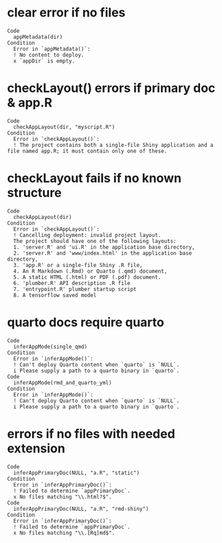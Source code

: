 # clear error if no files

    Code
      appMetadata(dir)
    Condition
      Error in `appMetadata()`:
      ! No content to deploy.
      x `appDir` is empty.

# checkLayout() errors if primary doc & app.R

    Code
      checkAppLayout(dir, "myscript.R")
    Condition
      Error in `checkAppLayout()`:
      ! The project contains both a single-file Shiny application and a file named app.R; it must contain only one of these.

# checkLayout fails if no known structure

    Code
      checkAppLayout(dir)
    Condition
      Error in `checkAppLayout()`:
      ! Cancelling deployment: invalid project layout.
      The project should have one of the following layouts:
      1. 'server.R' and 'ui.R' in the application base directory,
      2. 'server.R' and 'www/index.html' in the application base directory,
      3. 'app.R' or a single-file Shiny .R file,
      4. An R Markdown (.Rmd) or Quarto (.qmd) document,
      5. A static HTML (.html) or PDF (.pdf) document.
      6. 'plumber.R' API description .R file
      7. 'entrypoint.R' plumber startup script
      8. A tensorflow saved model

# quarto docs require quarto

    Code
      inferAppMode(single_qmd)
    Condition
      Error in `inferAppMode()`:
      ! Can't deploy Quarto content when `quarto` is `NULL`.
      i Please supply a path to a quarto binary in `quarto`.
    Code
      inferAppMode(rmd_and_quarto_yml)
    Condition
      Error in `inferAppMode()`:
      ! Can't deploy Quarto content when `quarto` is `NULL`.
      i Please supply a path to a quarto binary in `quarto`.

# errors if no files with needed extension

    Code
      inferAppPrimaryDoc(NULL, "a.R", "static")
    Condition
      Error in `inferAppPrimaryDoc()`:
      ! Failed to determine `appPrimaryDoc`.
      x No files matching "\\.html?$".
    Code
      inferAppPrimaryDoc(NULL, "a.R", "rmd-shiny")
    Condition
      Error in `inferAppPrimaryDoc()`:
      ! Failed to determine `appPrimaryDoc`.
      x No files matching "\\.[Rq]md$".

